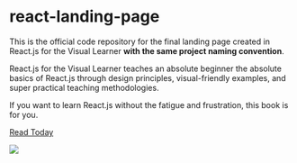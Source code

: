 # react-landing-page

This is the official code repository for the final landing page created in React.js for the Visual Learner **with the same project naming convention**.

React.js for the Visual Learner teaches an absolute beginner the absolute basics of React.js through design principles, visual-friendly examples, and super practical teaching methodologies.

If you want to learn React.js without the fatigue and frustration, this book is for you.

[Read Today](https://leanpub.com/reactjsforthevisuallearner)

![](https://leanpub.com/site_images1/reactjsforthevisuallearner/cdn-images-1_medium_com---max---1600---1*Unqomo84alm1gxokLu0Ehg.png)

